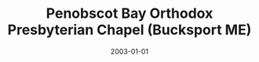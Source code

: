 ---
date: &id001 2003-01-01
end_date: null
location:
  address: Verona Grange Hall, 54 Main Street
  city: Bucksport
  state: ME
minister:
- end: 2008-01-01
  name: Russell Hamilton
  start: 2005-01-01
  type: Organizing Pastor
ministers:
- Russell Hamilton
name: Penobscot Bay Orthodox Presbyterian Chapel
names: null
origination_date: *id001
raw_data: "ME\nBucksport\nPenobscot Bay Orthodox Presbyterian Chapel (2003\u2013 )\n\
  Verona Grange Hall, 54 Main Street\nOrg. Pastor: Russell Hamilton, 2005\u20138"
received_from: null
states:
- ME
status:
  active: true
  end_date: null
  reason: null
  received_from: null
  withdrawal_to: null
title: Penobscot Bay Orthodox Presbyterian Chapel (Bucksport ME)
year_established:
- 2003

---